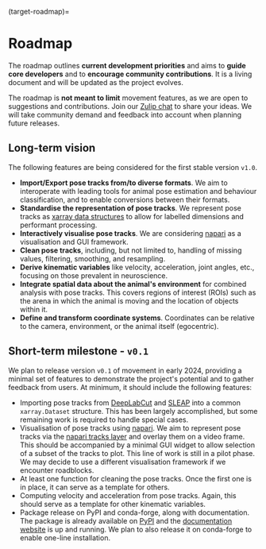 (target-roadmap)=
# Roadmap

The roadmap outlines **current development priorities** and aims to **guide core developers** and to **encourage community contributions**. It is a living document and will be updated as the project evolves.

The roadmap is **not meant to limit** movement features, as we are open to suggestions and contributions. Join our [Zulip chat](movement-zulip:) to share your ideas. We will take community demand and feedback into account when planning future releases.

## Long-term vision
The following features are being considered for the first stable version `v1.0`.

- __Import/Export pose tracks from/to diverse formats__. We aim to interoperate with leading tools for animal pose estimation and behaviour classification, and to enable conversions between their formats.
- __Standardise the representation of pose tracks__. We represent pose tracks as [xarray data structures](xarray:user-guide/data-structures.html) to allow for labelled dimensions and performant processing.
- __Interactively visualise pose tracks__. We are considering [napari](napari:) as a visualisation and GUI framework.
- __Clean pose tracks__, including, but not limited to, handling of missing values, filtering, smoothing, and resampling.
- __Derive kinematic variables__ like velocity, acceleration, joint angles, etc., focusing on those prevalent in neuroscience.
- __Integrate spatial data about the animal's environment__ for combined analysis with pose tracks. This covers regions of interest (ROIs) such as the arena in which the animal is moving and the location of objects within it.
- __Define and transform coordinate systems__. Coordinates can be relative to the camera, environment, or the animal itself (egocentric).

## Short-term milestone - `v0.1`
We plan to release version `v0.1` of movement in early 2024, providing a minimal set of features to demonstrate the project's potential and to gather feedback from users. At minimum, it should include the following features:

- Importing pose tracks from [DeepLabCut](dlc:) and [SLEAP](sleap:) into a common `xarray.Dataset` structure. This has been largely accomplished, but some remaining work is required to handle special cases.
- Visualisation of pose tracks using [napari](napari:). We aim to represent pose tracks via the [napari tracks layer](napari:howtos/layers/tracks) and overlay them on a video frame. This should be accompanied by a minimal GUI widget to allow selection of a subset of the tracks to plot. This line of work is still in a pilot phase. We may decide to use a different visualisation framework if we encounter roadblocks.
- At least one function for cleaning the pose tracks. Once the first one is in place, it can serve as a template for others.
- Computing velocity and acceleration from pose tracks. Again, this should serve as a template for other kinematic variables.
- Package release on PyPI and conda-forge, along with documentation. The package is already available on [PyPI](https://pypi.org/project/movement/) and the [documentation website](../index.md) is up and running. We plan to also release it on conda-forge to enable one-line installation.
